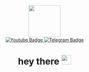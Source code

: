 <div id="header" align="center">
  <img src="https://media.giphy.com/media/YPJ5gi3MZzSjhtQTIk/giphy.gif" width="100"/>
</div>

<div id="badges" align="center">
  <a href="https://www.youtube.com/channel/UCc8befmHDE1MAfAjGrUHfVg">
    <img src="https://img.shields.io/badge/Youtube-red?logo=youtube&logoColor=white&style=for-the-badge" alt="Youtube Badge"/>
  </a>
  <a href="https://t.me/shamil3310">
    <img src="https://img.shields.io/badge/Telegram-blue?logo=telegram&logoColor=white&style=for-the-badge" alt="Telegram Badge"/>
  </a>
</div>

<div id="badges" align="center">
  <img src="https://komarev.com/ghpvc/?username=shamil132&style=flat-square&color=blue" alt=""/>
  <h1>
    hey there
    <img src="https://media.giphy.com/media/hvRJCLFzcasrR4ia7z/giphy.gif" width="30px"/>
  </h1>
</div>

